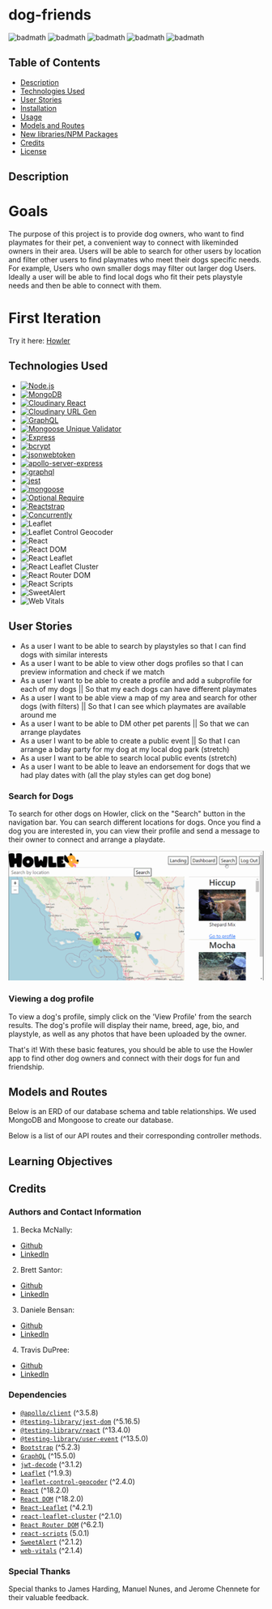 # dog-friends
![badmath](https://jwt.io/img/badge-compatible.svg)
![badmath](https://img.shields.io/badge/Built%20With-MongoDB-brightgreen)
![badmath](https://img.shields.io/badge/Built%20With-React-blue)
![badmath](https://img.shields.io/badge/Built%20With-JavaScript-ff69b4)
![badmath](https://img.shields.io/badge/Built%20With-CSS-red)

## Table of Contents

* [Description](#description)
* [Technologies Used](#technologies-used)
* [User Stories](#user-stories)
* [Installation](#installation)
* [Usage](#usage)
* [Models and Routes](#models-and-routes)
* [New libraries/NPM Packages](#new-libraries/npm-packages)
* [Credits](#credits)
* [License](#license)

## Description 

# Goals
The purpose of this project is to provide dog owners, who want to find playmates for their pet, a convenient way to connect with likeminded owners in their area. Users will be able to search for other users by location and filter other users to find playmates who meet their dogs specific needs. For example, Users who own smaller dogs may filter out larger dog Users. Ideally a user will be able to find local dogs who fit their pets playstyle needs and then be able to connect with them. 

# First Iteration



Try it here: [Howler](https://howler.herokuapp.com/)

## Technologies Used

- [![Node.js](https://img.shields.io/badge/Node.js-14.17.6-339933?logo=node.js&logoColor=white)](https://nodejs.org/)
- [![MongoDB](https://img.shields.io/badge/MongoDB-4.4.10-47A248?logo=mongodb&logoColor=white)](https://www.mongodb.com/)
- [![Cloudinary React](https://img.shields.io/badge/Cloudinary%20React-1.11.1-blue.svg?logo=cloudinary)](https://cloudinary.com/)
- [![Cloudinary URL Gen](https://img.shields.io/badge/Cloudinary%20URL%20Gen-1.9.2-blue.svg?logo=cloudinary)](https://cloudinary.com/)
- [![GraphQL](https://img.shields.io/badge/GraphQL-15.5.0-pink.svg?logo=graphql)](https://graphql.org/)
- [![Mongoose Unique Validator](https://img.shields.io/badge/Mongoose%20Unique%20Validator-3.1.0-yellow.svg?logo=mongodb)](https://www.npmjs.com/package/mongoose-unique-validator)
- [![Express](https://img.shields.io/badge/Express-4.17.2-grey.svg?logo=express)](https://expressjs.com/)
- [![bcrypt](https://img.shields.io/badge/bcrypt-4.0.1-orange.svg)](https://www.npmjs.com/package/bcrypt)
- [![jsonwebtoken](https://img.shields.io/badge/jsonwebtoken-8.5.1-yellow.svg)](https://www.npmjs.com/package/jsonwebtoken)
- [![apollo-server-express](https://img.shields.io/badge/apollo--server--express-3.6.2-blueviolet.svg)](https://www.npmjs.com/package/apollo-server-express)
- [![graphql](https://img.shields.io/badge/graphql-16.6.0-pink.svg?logo=graphql)](https://graphql.org/)
- [![jest](https://img.shields.io/badge/jest-29.4.3-purple.svg?logo=jest)](https://jestjs.io/)
- [![mongoose](https://img.shields.io/badge/mongoose-7.0.1-green.svg?logo=mongodb)](https://mongoosejs.com/)
- [![Optional Require](https://img.shields.io/badge/Optional%20Require-1.0.3-blue.svg)](https://www.npmjs.com/package/optional-require)
- [![Reactstrap](https://img.shields.io/badge/Reactstrap-9.1.6-61DAFB.svg?logo=react)](https://reactstrap.github.io/)
- [![Concurrently](https://img.shields.io/badge/Concurrently-5.1.0-green.svg)](https://www.npmjs.com/package/concurrently)
- ![Leaflet](https://img.shields.io/badge/Leaflet-1.9.3-green.svg)
- ![Leaflet Control Geocoder](https://img.shields.io/badge/Leaflet%20Control%20Geocoder-2.4.0-green.svg)
- ![React](https://img.shields.io/badge/React-18.2.0-blue.svg)
- ![React DOM](https://img.shields.io/badge/React%20DOM-18.2.0-blue.svg)
- ![React Leaflet](https://img.shields.io/badge/React%20Leaflet-4.2.1-blue.svg)
- ![React Leaflet Cluster](https://img.shields.io/badge/React%20Leaflet%20Cluster-2.1.0-blue.svg)
- ![React Router DOM](https://img.shields.io/badge/React%20Router%20DOM-6.2.1-blue.svg)
- ![React Scripts](https://img.shields.io/badge/React%20Scripts-5.0.1-blue.svg)
- ![SweetAlert](https://img.shields.io/badge/SweetAlert-2.1.2-orange.svg)
- ![Web Vitals](https://img.shields.io/badge/Web%20Vitals-2.1.4-yellow.svg)


## User Stories 

- As a user I want to be able to search by playstyles so that I can find dogs with similar interests
- As a user I want to be able to view other dogs profiles so that I can preview information and check if we match
- As a user I want to be able to create a profile and add a subprofile for each of my dogs || So that my each dogs can have different playmates
- As a user I want to be able view a map of my area and search for other dogs (with filters) || So that I can see which playmates are available around me
- As a user I want to be able to DM other pet parents || So that we can arrange playdates
- As a user I want to be able to create a public event || So that I can arrange a bday party for my dog at my local dog park (stretch)
- As a user I want to be able to search local public events (stretch) 
- As a user I want to be able to leave an endorsement for dogs that we had play dates with
(all the play styles can get dog bone) 


### Search for Dogs
To search for other dogs on Howler, click on the "Search" button in the navigation bar. You can search different locations for dogs. Once you find a dog you are interested in, you can view their profile and send a message to their owner to connect and arrange a playdate.

![Alt text](./assets/DogSearch.gif)

### Viewing a dog profile
To view a dog's profile, simply click on the 'View Profile' from the search results. The dog's profile will display their name, breed, age, bio, and playstyle, as well as any photos that have been uploaded by the owner.





That's it! With these basic features, you should be able to use the Howler app to find other dog owners and connect with their dogs for fun and friendship.

## Models and Routes

Below is an ERD of our database schema and table relationships. We used MongoDB and Mongoose to create our database.



Below is a list of our API routes and their corresponding controller methods.
<!-- 
| Route | HTTP Verb | Description |
| ----- | --------- | ----------- |
| `/api/users` | `GET` | Get all users |
| `/api/users` | `POST` | Create a new user |
| `/api/users/:id` | `GET` | Get a user by id |
| `/api/users/:id` | `PUT` | Update a user by id |
| `/api/pins` | `GET` | Get all pins |
| `/api/pins` | `POST` | Create a new pin |
| `/api/pins/:id` | `GET` | Get a pin by id |
| `/api/pins/:id` | `PUT` | Update a pin by id |
| `/api/pins/:id` | `DELETE` | Delete a pin by id |
| `/api/trips` | `GET` | Get all trips |
| `/api/trips` | `POST` | Create a new trip |
| `/api/trips/:id` | `GET` | Get a trip by id |
| `/api/trips/:id` | `PUT` | Update a trip by id |
| `/api/trips/:id` | `DELETE` | Delete a trip by id |
| `/api/journals` | `GET` | Get all trip journals |
| `/api/journals` | `POST` | Create a new trip journal |
| `/api/journals/:id` | `GET` | Get a trip journal by id |
| `/api/journals/:id` | `PUT` | Update a trip journal by id |
| `/api/journals/:id` | `DELETE` | Delete a trip journal by id | -->


## Learning Objectives


## Credits

### Authors and Contact Information

1. Becka McNally:
  * [Github](https://github.com/beckamcnally/beckamcnally)
  * [LinkedIn](https://www.linkedin.com/in/becka-mcnally/)
2. Brett Santor:
  * [Github](https://github.com/BrettSantor) 
  * [LinkedIn](https://www.linkedin.com/in/brettsantor/)
3. Daniele Bensan:
  * [Github](https://github.com/DBBENSAN)
  * [LinkedIn](https://www.linkedin.com/in/danielebensan/)
4. Travis DuPree:
  * [Github](https://github.com/Traveye)
  * [LinkedIn](https://www.linkedin.com/in/travis-dupree-96380218b/)

### Dependencies
- [`@apollo/client`](https://www.apollographql.com/docs/react/) (^3.5.8)
- [`@testing-library/jest-dom`](https://testing-library.com/docs/dom-testing-library/intro/) (^5.16.5)
- [`@testing-library/react`](https://testing-library.com/docs/react-testing-library/intro/) (^13.4.0)
- [`@testing-library/user-event`](https://testing-library.com/docs/ecosystem-user-event/) (^13.5.0)
- [`Bootstrap`](https://getbootstrap.com/) (^5.2.3)
- [`GraphQL`](https://graphql.org/) (^15.5.0)
- [`jwt-decode`](https://github.com/auth0/jwt-decode) (^3.1.2)
- [`Leaflet`](https://leafletjs.com/) (^1.9.3)
- [`leaflet-control-geocoder`](https://github.com/perliedman/leaflet-control-geocoder) (^2.4.0)
- [`React`](https://reactjs.org/) (^18.2.0)
- [`React DOM`](https://reactjs.org/docs/react-dom.html) (^18.2.0)
- [`React-Leaflet`](https://react-leaflet.js.org/) (^4.2.1)
- [`react-leaflet-cluster`](https://github.com/YUzhva/react-leaflet-cluster) (^2.1.0)
- [`React Router DOM`](https://reactrouter.com/web/guides/quick-start) (^6.2.1)
- [`react-scripts`](https://create-react-app.dev/docs/available-scripts/) (5.0.1)
- [`SweetAlert`](https://sweetalert.js.org/) (^2.1.2)
- [`web-vitals`](https://web.dev/vitals/) (^2.1.4)


### Special Thanks
Special thanks to James Harding, Manuel Nunes, and Jerome Chennete for their valuable feedback.

